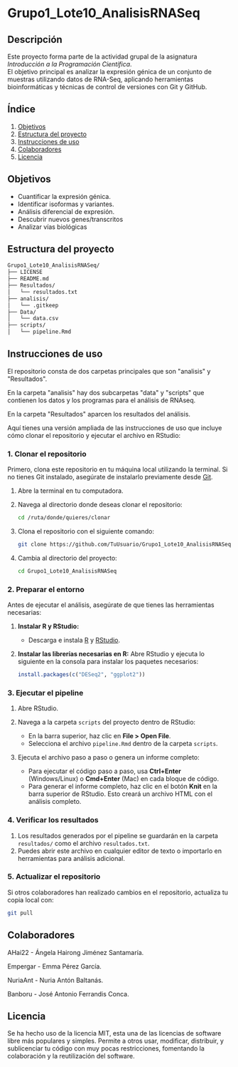 # Grupo1_Lote10_AnalisisRNASeq

## Descripción
Este proyecto forma parte de la actividad grupal de la asignatura *Introducción a la Programación Científica*.  
El objetivo principal es analizar la expresión génica de un conjunto de muestras utilizando datos de RNA-Seq, aplicando herramientas bioinformáticas y técnicas de control de versiones con Git y GitHub.

## Índice
1. [Objetivos](#objetivos)
2. [Estructura del proyecto](#estructura-del-proyecto)
3. [Instrucciones de uso](#instrucciones-de-uso)
4. [Colaboradores](#colaboradores)
5. [Licencia](#licencia)

## Objetivos
- Cuantificar la expresión génica.
- Identificar isoformas y variantes.
- Análisis diferencial de expresión.
- Descubrir nuevos genes/transcritos
- Analizar vías biológicas


## Estructura del proyecto 

```bash
Grupo1_Lote10_AnalisisRNASeq/
├── LICENSE
├── README.md
├── Resultados/
│   └── resultados.txt
├── analisis/
│   └── .gitkeep
├── Data/
│   └── data.csv
├── scripts/
│   └── pipeline.Rmd
```

## Instrucciones de uso
El repositorio consta de dos carpetas principales que son "analisis" y "Resultados".

En la carpeta "analisis" hay dos subcarpetas "data" y "scripts" que contienen los datos y los programas para el análisis de RNAseq. 

En la carpeta "Resultados" aparcen los resultados del análisis. 

Aquí tienes una versión ampliada de las instrucciones de uso que incluye cómo clonar el repositorio y ejecutar el archivo en RStudio:

### **1. Clonar el repositorio**
Primero, clona este repositorio en tu máquina local utilizando la terminal. Si no tienes Git instalado, asegúrate de instalarlo previamente desde [Git](https://git-scm.com/).

1. Abre la terminal en tu computadora.
2. Navega al directorio donde deseas clonar el repositorio:

   ```bash
   cd /ruta/donde/quieres/clonar
   ```
4. Clona el repositorio con el siguiente comando:

   ```bash
   git clone https://github.com/TuUsuario/Grupo1_Lote10_AnalisisRNASeq.git
   ```
5. Cambia al directorio del proyecto:

   ```bash
   cd Grupo1_Lote10_AnalisisRNASeq
   ```
   
### **2. Preparar el entorno**
Antes de ejecutar el análisis, asegúrate de que tienes las herramientas necesarias:
1. **Instalar R y RStudio:**
   - Descarga e instala [R](https://cran.r-project.org/) y [RStudio](https://posit.co/download/rstudio-desktop/).

2. **Instalar las librerías necesarias en R:**
   Abre RStudio y ejecuta lo siguiente en la consola para instalar los paquetes necesarios:

   ```R
   install.packages(c("DESeq2", "ggplot2"))
   ```
### **3. Ejecutar el pipeline**
1. Abre RStudio.
2. Navega a la carpeta `scripts` del proyecto dentro de RStudio:
   - En la barra superior, haz clic en **File > Open File**.
   - Selecciona el archivo `pipeline.Rmd` dentro de la carpeta `scripts`.

3. Ejecuta el archivo paso a paso o genera un informe completo:
   - Para ejecutar el código paso a paso, usa **Ctrl+Enter** (Windows/Linux) o **Cmd+Enter** (Mac) en cada bloque de código.
   - Para generar el informe completo, haz clic en el botón **Knit** en la barra superior de RStudio. Esto creará un archivo HTML con el análisis completo.


### **4. Verificar los resultados**
1. Los resultados generados por el pipeline se guardarán en la carpeta `resultados/` como el archivo `resultados.txt`.
2. Puedes abrir este archivo en cualquier editor de texto o importarlo en herramientas para análisis adicional.

### **5. Actualizar el repositorio**
Si otros colaboradores han realizado cambios en el repositorio, actualiza tu copia local con:

```bash
git pull
```

## Colaboradores

AHai22 - Ángela Hairong Jiménez Santamaría.

Empergar - Emma Pérez García.

NuriaAnt - Nuria Antón Baltanás. 

Banboru - José Antonio Ferrandis Conca.

## Licencia

Se ha hecho uso de la licencia MIT, esta una de las licencias de software libre más populares y simples. Permite a otros usar, modificar, distribuir, y sublicenciar tu código con muy pocas restricciones, fomentando la colaboración y la reutilización del software.

